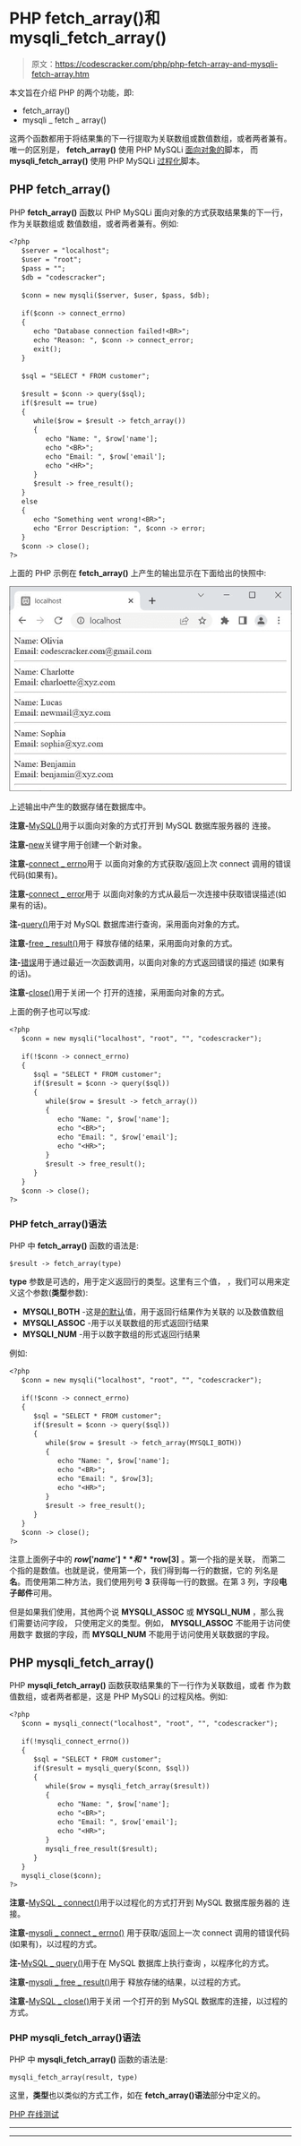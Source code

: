 # PHP fetch_array()和 mysqli_fetch_array()

> 原文：<https://codescracker.com/php/php-fetch-array-and-mysqli-fetch-array.htm>

本文旨在介绍 PHP 的两个功能，即:

*   fetch_array()
*   mysqli _ fetch _ array()

这两个函数都用于将结果集的下一行提取为关联数组或数值数组，或者两者兼有。唯一的区别是， **fetch_array()** 使用 PHP MySQLi <u>面向对象的</u>脚本， 而 **mysqli_fetch_array()** 使用 PHP MySQLi <u>过程化</u>脚本。

## PHP fetch_array()

PHP **fetch_array()** 函数以 PHP MySQLi 面向对象的方式获取结果集的下一行，作为关联数组或 数值数组，或者两者兼有。例如:

```
<?php
   $server = "localhost";
   $user = "root";
   $pass = "";
   $db = "codescracker";

   $conn = new mysqli($server, $user, $pass, $db);

   if($conn -> connect_errno)
   {
      echo "Database connection failed!<BR>";
      echo "Reason: ", $conn -> connect_error;
      exit();
   }

   $sql = "SELECT * FROM customer";

   $result = $conn -> query($sql);
   if($result == true)
   {
      while($row = $result -> fetch_array())
      {
         echo "Name: ", $row['name'];
         echo "<BR>";
         echo "Email: ", $row['email'];
         echo "<HR>";
      }
      $result -> free_result();
   }
   else
   {
      echo "Something went wrong!<BR>";
      echo "Error Description: ", $conn -> error;
   }
   $conn -> close();
?>
```

上面的 PHP 示例在 **fetch_array()** 上产生的输出显示在下面给出的快照中:

![php mysql fetch array function](img/569eddacee2120e56618059c1cdd3ccf.png)

上述输出中产生的数据存储在数据库中。

**注意-**[MySQL()](/php/php-mysqli-connect-to-database.htm)用于以面向对象的方式打开到 MySQL 数据库服务器的 连接。

**注意-**[new](/php/php-new-keyword.htm)关键字用于创建一个新对象。

**注意-**[connect _ errno](/php/php-connect-errno-and-mysqli-connect-errno.htm)用于 以面向对象的方式获取/返回上次 connect 调用的错误代码(如果有)。

**注意-**[connect _ error](/php/php-connect-error-and-mysqli-connect-error.htm)用于 以面向对象的方式从最后一次连接中获取错误描述(如果有的话)。

**注-**[query()](/php/php-query-and-mysqli-query.htm)用于对 MySQL 数据库进行查询，采用面向对象的方式。

**注意-**[free _ result()](/php/php-free-result-and-mysqli-free-result.htm)用于 释放存储的结果，采用面向对象的方式。

**注-**[错误](/php/php-error-and-mysqli-error.htm)用于通过最近一次函数调用，以面向对象的方式返回错误的描述 (如果有的话)。

**注意-**[close()](/php/php-mysqli-close-database-connection.htm)用于关闭一个 打开的连接，采用面向对象的方式。

上面的例子也可以写成:

```
<?php
   $conn = new mysqli("localhost", "root", "", "codescracker");

   if(!$conn -> connect_errno)
   {
      $sql = "SELECT * FROM customer";
      if($result = $conn -> query($sql))
      {
         while($row = $result -> fetch_array())
         {
            echo "Name: ", $row['name'];
            echo "<BR>";
            echo "Email: ", $row['email'];
            echo "<HR>";
         }
         $result -> free_result();
      }
   }
   $conn -> close();
?>
```

### PHP fetch_array()语法

PHP 中 **fetch_array()** 函数的语法是:

```
$result -> fetch_array(type)
```

**type** 参数是可选的，用于定义返回行的类型。这里有三个值， ，我们可以用来定义这个参数(**类型**参数):

*   **MYSQLI_BOTH** -这是<u>的默认</u>值，用于返回行结果作为关联的 以及数值数组
*   **MYSQLI_ASSOC** -用于以关联数组的形式返回行结果
*   **MYSQLI_NUM** -用于以数字数组的形式返回行结果

例如:

```
<?php
   $conn = new mysqli("localhost", "root", "", "codescracker");

   if(!$conn -> connect_errno)
   {
      $sql = "SELECT * FROM customer";
      if($result = $conn -> query($sql))
      {
         while($row = $result -> fetch_array(MYSQLI_BOTH))
         {
            echo "Name: ", $row['name'];
            echo "<BR>";
            echo "Email: ", $row[3];
            echo "<HR>";
         }
         $result -> free_result();
      }
   }
   $conn -> close();
?>
```

注意上面例子中的 **$row['name']** 和 **$row[3]** 。第一个指的是关联， 而第二个指的是数值。也就是说，使用第一个，我们得到每一行的数据，它的 列名是**名**。而使用第二种方法，我们使用列号 **3** 获得每一行的数据。在第 3 列，字段**电子邮件**可用。

但是如果我们使用，其他两个说 **MYSQLI_ASSOC** 或 **MYSQLI_NUM** ，那么我们需要访问字段， 只使用定义的类型。例如， **MYSQLI_ASSOC** 不能用于访问使用数字 数据的字段，而 **MYSQLI_NUM** 不能用于访问使用关联数据的字段。

## PHP mysqli_fetch_array()

PHP **mysqli_fetch_array()** 函数获取结果集的下一行作为关联数组，或者 作为数值数组，或者两者都是，这是 PHP MySQLi 的过程风格。例如:

```
<?php
   $conn = mysqli_connect("localhost", "root", "", "codescracker");

   if(!mysqli_connect_errno())
   {
      $sql = "SELECT * FROM customer";
      if($result = mysqli_query($conn, $sql))
      {
         while($row = mysqli_fetch_array($result))
         {
            echo "Name: ", $row['name'];
            echo "<BR>";
            echo "Email: ", $row['email'];
            echo "<HR>";
         }
         mysqli_free_result($result);
      }
   }
   mysqli_close($conn);
?>
```

**注意-**[MySQL _ connect()](/php/php-mysqli-connect-to-database.htm)用于以过程化的方式打开到 MySQL 数据库服务器的 连接。

**注意-**[mysqli _ connect _ errno()](/php/php-connect-errno-and-mysqli-connect-errno.htm) 用于获取/返回上一次 connect 调用的错误代码(如果有)，以过程的方式。

**注-**[MySQL _ query()](/php/php-query-and-mysqli-query.htm)用于在 MySQL 数据库上执行查询 ，以程序化的方式。

**注意-**[mysqli _ free _ result()](/php/php-free-result-and-mysqli-free-result.htm)用于 释放存储的结果，以过程的方式。

**注意-**[MySQL _ close()](/php/php-mysqli-close-database-connection.htm)用于关闭 一个打开的到 MySQL 数据库的连接，以过程的方式。

### PHP mysqli_fetch_array()语法

PHP 中 **mysqli_fetch_array()** 函数的语法是:

```
mysqli_fetch_array(result, type)
```

这里，**类型**也以类似的方式工作，如在 **fetch_array()语法**部分中定义的。

[PHP 在线测试](/exam/showtest.php?subid=8)

* * *

* * *